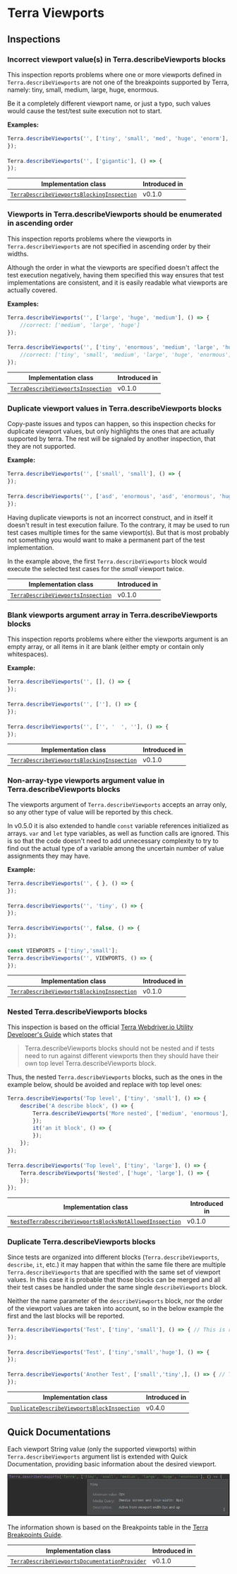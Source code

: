 # Terra Viewports

## Inspections

### Incorrect viewport value(s) in Terra.describeViewports blocks

This inspection reports problems where one or more viewports defined in `Terra.describeViewports` are not one of the breakpoints supported by Terra, namely:
tiny, small, medium, large, huge, enormous.

Be it a completely different viewport name, or just a typo, such values would cause the test/test suite execution not to start.

**Examples:**

```javascript
Terra.describeViewports('', ['tiny', 'small', 'med', 'huge', 'enorm'], () => {
});

Terra.describeViewports('', ['gigantic'], () => {
});
```

| Implementation class | Introduced in |
|---|---|
| [`TerraDescribeViewportsBlockingInspection`](../src/main/java/com/picimako/terra/wdio/viewports/inspection/TerraDescribeViewportsBlockingInspection.java) | v0.1.0 |

### Viewports in Terra.describeViewports should be enumerated in ascending order

This inspection reports problems where the viewports in `Terra.describeViewports` are not specified in ascending order by their widths.

Although the order in what the viewports are specified doesn't affect the test execution negatively,
having them specified this way ensures that test implementations are consistent, and it is easily readable what viewports are actually covered.

**Examples:**

```javascript
Terra.describeViewports('', ['large', 'huge', 'medium'], () => {
    //correct: ['medium', 'large', 'huge']
});

Terra.describeViewports('', ['tiny', 'enormous', 'medium', 'large', 'huge', 'small'], () => {
    //correct: ['tiny', 'small', 'medium', 'large', 'huge', 'enormous']
});
```

| Implementation class | Introduced in |
|---|---|
| [`TerraDescribeViewportsInspection`](../src/main/java/com/picimako/terra/wdio/viewports/inspection/TerraDescribeViewportsInspection.java) | v0.1.0 |

### Duplicate viewport values in Terra.describeViewports blocks

Copy-paste issues and typos can happen, so this inspection checks for duplicate viewport values, but only highlights
the ones that are actually supported by terra. The rest will be signaled by another inspection, that they are not supported.

**Example:**

```javascript
Terra.describeViewports('', ['small', 'small'], () => {
});

Terra.describeViewports('', ['asd', 'enormous', 'asd', 'enormous', 'huge', 'enormous'], () => {
});
```

Having duplicate viewports is not an incorrect construct, and in itself it doesn't result in test execution failure.
To the contrary, it may be used to run test cases multiple times for the same viewport(s). But that is most probably not something you would want to
make a permanent part of the test implementation.

In the example above, the first `Terra.describeViewports` block would execute the selected test cases for the *small* viewport twice.

| Implementation class | Introduced in |
|---|---|
| [`TerraDescribeViewportsInspection`](../src/main/java/com/picimako/terra/wdio/viewports/inspection/TerraDescribeViewportsInspection.java) | v0.1.0 |

### Blank viewports argument array in Terra.describeViewports blocks

This inspection reports problems where either the viewports argument is an empty array, or all items in it are blank
(either empty or contain only whitespaces).

**Example:**

```javascript
Terra.describeViewports('', [], () => {
});

Terra.describeViewports('', [''], () => {
});

Terra.describeViewports('', ['', '  ', ''], () => {
});
```

| Implementation class | Introduced in |
|---|---|
| [`TerraDescribeViewportsBlockingInspection`](../src/main/java/com/picimako/terra/wdio/viewports/inspection/TerraDescribeViewportsBlockingInspection.java) | v0.1.0 |

### Non-array-type viewports argument value in Terra.describeViewports blocks

The viewports argument of `Terra.describeViewports` accepts an array only, so any other type of value will be reported by this check.

In v0.5.0 it is also extended to handle `const` variable references initialized as arrays. `var` and `let` type variables, as well as
function calls are ignored. This is so that the code doesn't need to add unnecessary complexity to try to find out the actual type of a variable
among the uncertain number of value assignments they may have.

**Example:**

```javascript
Terra.describeViewports('', { }, () => {
});

Terra.describeViewports('', 'tiny', () => {
});

Terra.describeViewports('', false, () => {
});

const VIEWPORTS = ['tiny','small'];
Terra.describeViewports('', VIEWPORTS, () => {
});
```

| Implementation class | Introduced in |
|---|---|
| [`TerraDescribeViewportsBlockingInspection`](../src/main/java/com/picimako/terra/wdio/viewports/inspection/TerraDescribeViewportsBlockingInspection.java) | v0.1.0 |

### Nested Terra.describeViewports blocks

This inspection is based on the official [Terra Webdriver.io Utility Developer's Guide](https://github.com/cerner/terra-toolkit-boneyard/blob/main/docs/Wdio_Utility.md)
which states that
> Terra.describeViewports blocks should not be nested and if tests need to run against different viewports then they should have their own top level Terra.describeViewports block.

Thus, the nested `Terra.describeViewports` blocks, such as the ones in the example below, should be avoided and replace with top level ones:

```javascript
Terra.describeViewports('Top level', ['tiny', 'small'], () => {
    describe('A describe block', () => {
        Terra.describeViewports('More nested', ['medium', 'enormous'], () => {
        });
        it('an it block', () => {
        });
    });
});

Terra.describeViewports('Top level', ['tiny', 'large'], () => {
    Terra.describeViewports('Nested', ['huge', 'large'], () => {
    });
});
```

| Implementation class | Introduced in |
|---|---|
| [`NestedTerraDescribeViewportsBlocksNotAllowedInspection`](../src/main/java/com/picimako/terra/wdio/viewports/inspection/NestedTerraDescribeViewportsBlocksNotAllowedInspection.java) | v0.1.0 |

### Duplicate Terra.describeViewports blocks

Since tests are organized into different blocks (`Terra.describeViewports`, `describe`, `it`, etc.) it may happen that within the same file there are multiple `Terra.describeViewports`
that are specified with the same set of viewport values. In this case it is probable that those blocks can be merged and all their test cases be handled under the same single
`describeViewports` block.

Neither the name parameter of the `describeViewports` block, nor the order of the viewport values are taken into account, so in the below example the first and the last blocks will be reported.

```javascript
Terra.describeViewports('Test', ['tiny', 'small'], () => { // This is reported.
});

Terra.describeViewports('Test', ['tiny','small','huge'], () => {
});

Terra.describeViewports('Another Test', ['small','tiny',], () => { // This is also reported.
});
```

| Implementation class | Introduced in |
|---|---|
| [`DuplicateDescribeViewportsBlockInspection`](../src/main/java/com/picimako/terra/wdio/viewports/inspection/DuplicateDescribeViewportsBlockInspection.java) | v0.4.0 |

## Quick Documentations

Each viewport String value (only the supported viewports) within `Terra.describeViewports` argument list is extended with Quick Documentation, providing
basic information about the desired viewport.

![terra-viewport-quick-documentation](../assets/terra-viewport-quick-documentation.png)

The information shown is based on the Breakpoints table in the [Terra Breakpoints Guide](https://engineering.cerner.com/terra-ui/components/terra-breakpoints/breakpoints/about#breakpoints).

| Implementation class | Introduced in |
|---|---|
| [`TerraDescribeViewportsDocumentationProvider`](src/main/java/com/picimako/terra/documentation/TerraDescribeViewportsDocumentationProvider.java) | v0.1.0 |
